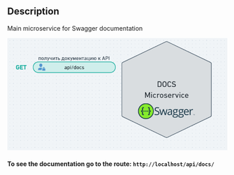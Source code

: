 ## Description

Main microservice for Swagger documentation

![image info](./pictures/schema-docs-service.png)

#### To see the documentation go to the route: `http://localhost/api/docs/`
